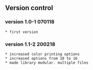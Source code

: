 
Version control
---------------------------

### version 1.0-1   070118 
	* first version

### version 1.1-2   200218
	* increased color printing options
	* increased options from 10 to 16
	* made library modular. multiple files

